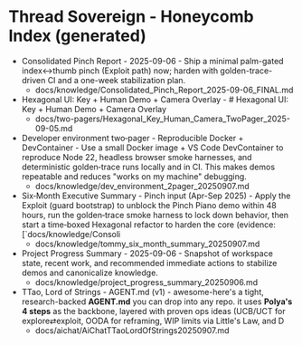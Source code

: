 <!-- Updated: 2025-09-18T13:32:25.850Z -->
# Thread Sovereign - Honeycomb Index (generated)

- Consolidated Pinch Report - 2025-09-06 - Ship a minimal palm-gated index↔thumb pinch (Exploit path) now; harden with golden-trace-driven CI and a one-week stabilization plan.
  - docs/knowledge/Consolidated_Pinch_Report_2025-09-06_FINAL.md
- Hexagonal UI: Key + Human Demo + Camera Overlay - # Hexagonal UI: Key + Human Demo + Camera Overlay
  - docs/two-pagers/Hexagonal_Key_Human_Camera_TwoPager_2025-09-05.md
- Developer environment two‑pager - Reproducible Docker + DevContainer - Use a small Docker image + VS Code DevContainer to reproduce Node 22, headless browser smoke harnesses, and deterministic golden‑trace runs locally and in CI. This makes demos repeatable and reduces "works on my machine" debugging.
  - docs/knowledge/dev_environment_2pager_20250907.md
- Six‑Month Executive Summary - Pinch input (Apr-Sep 2025) - Apply the Exploit (guard bootstrap) to unblock the Pinch Piano demo within 48 hours, run the golden‑trace smoke harness to lock down behavior, then start a time‑boxed Hexagonal refactor to harden the core (evidence: [`docs/knowledge/Consoli
  - docs/knowledge/tommy_six_month_summary_20250907.md
- Project Progress Summary - 2025-09-06 - Snapshot of workspace state, recent work, and recommended immediate actions to stabilize demos and canonicalize knowledge.
  - docs/knowledge/project_progress_summary_20250906.md
- TTao, Lord of Strings - AGENT.md (v1) - awesome-here's a tight, research-backed **AGENT.md** you can drop into any repo. it uses **Polya's 4 steps** as the backbone, layered with proven ops ideas (UCB/UCT for explore⇄exploit, OODA for reframing, WIP limits via Little's Law, and D
  - docs/aichat/AiChatTTaoLordOfStrings20250907.md
